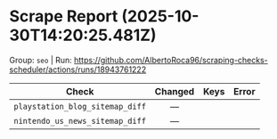 # Scrape Report (2025-10-30T14:20:25.481Z)

Group: `seo`  |  Run: https://github.com/AlbertoRoca96/scraping-checks-scheduler/actions/runs/18943761222

| Check | Changed | Keys | Error |
|---|:---:|:--|:--|
| `playstation_blog_sitemap_diff` | — |  |  |
| `nintendo_us_news_sitemap_diff` | — |  |  |
